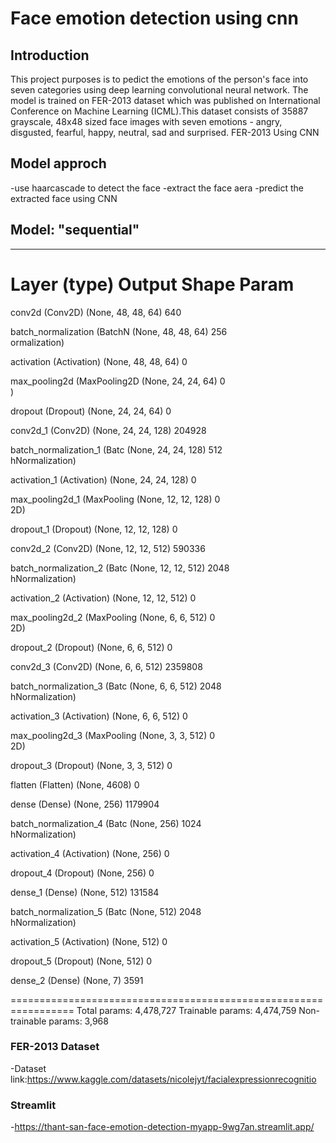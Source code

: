 # Face emotion detection using cnn
## Introduction
 This project purposes is to pedict the emotions of the person's face into seven categories using deep learning convolutional neural network.
 The model is trained on FER-2013 dataset which was published on International Conference on Machine Learning (ICML).This dataset consists 
 of 35887 grayscale, 48x48 sized face images with seven emotions - angry, disgusted, fearful, happy, neutral, sad and surprised.
FER-2013 Using CNN
## Model approch
-use haarcascade to detect the face
-extract the face aera
-predict the extracted face using CNN 
## Model: "sequential"
_________________________________________________________________
 Layer (type)                Output Shape              Param    
=================================================================
 conv2d (Conv2D)             (None, 48, 48, 64)        640       
                                                                 
 batch_normalization (BatchN  (None, 48, 48, 64)       256       
 ormalization)                                                   
                                                                 
 activation (Activation)     (None, 48, 48, 64)        0         
                                                                 
 max_pooling2d (MaxPooling2D  (None, 24, 24, 64)       0         
 )                                                               
                                                                 
 dropout (Dropout)           (None, 24, 24, 64)        0         
                                                                 
 conv2d_1 (Conv2D)           (None, 24, 24, 128)       204928    
                                                                 
 batch_normalization_1 (Batc  (None, 24, 24, 128)      512       
 hNormalization)                                                 
                                                                 
 activation_1 (Activation)   (None, 24, 24, 128)       0         
                                                                 
 max_pooling2d_1 (MaxPooling  (None, 12, 12, 128)      0         
 2D)                                                             
                                                                 
 dropout_1 (Dropout)         (None, 12, 12, 128)       0         
                                                                 
 conv2d_2 (Conv2D)           (None, 12, 12, 512)       590336    
                                                                 
 batch_normalization_2 (Batc  (None, 12, 12, 512)      2048      
 hNormalization)                                                 
                                                                 
 activation_2 (Activation)   (None, 12, 12, 512)       0         
                                                                 
 max_pooling2d_2 (MaxPooling  (None, 6, 6, 512)        0         
 2D)                                                             
                                                                 
 dropout_2 (Dropout)         (None, 6, 6, 512)         0         
                                                                 
 conv2d_3 (Conv2D)           (None, 6, 6, 512)         2359808   
                                                                 
 batch_normalization_3 (Batc  (None, 6, 6, 512)        2048      
 hNormalization)                                                 
                                                                 
 activation_3 (Activation)   (None, 6, 6, 512)         0         
                                                                 
 max_pooling2d_3 (MaxPooling  (None, 3, 3, 512)        0         
 2D)                                                             
                                                                 
 dropout_3 (Dropout)         (None, 3, 3, 512)         0         
                                                                 
 flatten (Flatten)           (None, 4608)              0         
                                                                 
 dense (Dense)               (None, 256)               1179904   
                                                                 
 batch_normalization_4 (Batc  (None, 256)              1024      
 hNormalization)                                                 
                                                                 
 activation_4 (Activation)   (None, 256)               0         
                                                                 
 dropout_4 (Dropout)         (None, 256)               0         
                                                                 
 dense_1 (Dense)             (None, 512)               131584    
                                                                 
 batch_normalization_5 (Batc  (None, 512)              2048      
 hNormalization)                                                 
                                                                 
 activation_5 (Activation)   (None, 512)               0         
                                                                 
 dropout_5 (Dropout)         (None, 512)               0         
                                                                 
 dense_2 (Dense)             (None, 7)                 3591      
                                                                 
=================================================================
Total params: 4,478,727
Trainable params: 4,474,759
Non-trainable params: 3,968

### FER-2013 Dataset

-Dataset link:https://www.kaggle.com/datasets/nicolejyt/facialexpressionrecognitio
### Streamlit
-https://thant-san-face-emotion-detection-myapp-9wg7an.streamlit.app/

